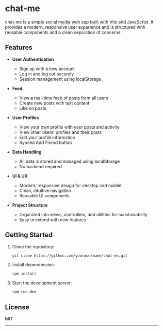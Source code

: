 
# chat-me

chat-me is a simple social media web app built with Vite and JavaScript. It provides a modern, responsive user experience and is structured with reusable components and a clean separation of concerns.

## Features

- **User Authentication**
  - Sign up with a new account
  - Log in and log out securely
  - Session management using localStorage

- **Feed**
  - View a real-time feed of posts from all users
  - Create new posts with text content
  - Like on posts

- **User Profiles**
  - View your own profile with your posts and activity
  - View other users’ profiles and their posts
  - Edit your profile information
  - Synced Add Friend button

- **Data Handling**
  - All data is stored and managed using localStorage
  - No backend required

- **UI & UX**
  - Modern, responsive design for desktop and mobile
  - Clean, intuitive navigation
  - Reusable UI components

- **Project Structure**
  - Organized into views, controllers, and utilities for maintainability
  - Easy to extend with new features

## Getting Started

1. Clone the repository:
   ```sh
   git clone https://github.com/yourusername/chat-me.git
   ```
2. Install dependencies:
   ```sh
   npm install
   ```
3. Start the development server:
   ```sh
   npm run dev
   ```

## License

MIT

---
